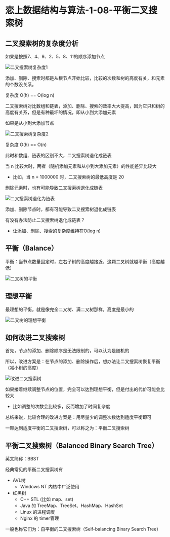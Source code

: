 # 恋上数据结构与算法-1-08-平衡二叉搜索树


## 二叉搜索树的复杂度分析

如果是按照7、4、9、2、5、8、11的顺序添加节点

![二叉搜索树复杂度1](../../../../images/恋上算法与数据结构/1-08-平衡二叉搜索树/20200918-二叉搜索树复杂度1.png)  

添加、删除、搜索时都是从根节点开始比较，比较的次数和树的高度有关，和元素的个数没关系。

复杂度 O(h) == O(log n)

二叉搜索树对比数组和链表，添加、删除、搜索的效率大大提高，因为它只和树的高度有关系，但是有种最坏的情况，即从小到大添加元素

如果是从小到大添加节点

![二叉搜索树复杂度2](../../../../images/恋上算法与数据结构/1-08-平衡二叉搜索树/20200918-二叉搜索树复杂度2.png)  

复杂度 O(h) == O(n)

此时和数组、链表的区别不大，二叉搜索树退化成链表

当 n 比较大时，两者（随机添加元素和从小到大添加元素）的性能差异比较大
- 比如，当 n = 1000000 时，二叉搜索树的最低高度是 20

删除元素时，也有可能导致二叉搜索树退化成链表

![二叉搜索树退化为链表](../../../../images/恋上算法与数据结构/1-08-平衡二叉搜索树/20200918-二叉搜索树退化为链表.png)  

添加、删除节点时，都有可能导致二叉搜索树退化成链表

有没有办法防止二叉搜索树退化成链表？
- 让添加、删除、搜索的复杂度维持在O(log n)

## 平衡（Balance）

平衡：当节点数量固定时，左右子树的高度越接近，这颗二叉树就越平衡（高度越低）

![二叉树的平衡](../../../../images/恋上算法与数据结构/1-08-平衡二叉搜索树/20200918-二叉树的平衡.png)  

## 理想平衡

最理想的平衡，就是像完全二叉树、满二叉树那样，高度是最小的

![二叉树的理想平衡](../../../../images/恋上算法与数据结构/1-08-平衡二叉搜索树/20200918-二叉树的理想平衡.png)  

## 如何改进二叉搜索树

首先，节点的添加、删除顺序是无法限制的，可以认为是随机的

所以，改进方案是：在节点的添加、删除操作后，想办法让二叉搜索树恢复平衡（减小树的高度）

![改进二叉搜索树](../../../../images/恋上算法与数据结构/1-08-平衡二叉搜索树/20200918-改进二叉搜索树.png)  

如果接着继续调整节点的位置，完全可以达到理想平衡，但是付出的代价可能会比较大
- 比如调整的次数会比较多，反而增加了时间复杂度

总结来说，比较合理的改进方案是：用尽量少的调整次数达到适度平衡即可

一颗达到适度平衡的二叉搜索树，可以称之为：平衡二叉搜索树

## 平衡二叉搜索树（Balanced Binary Search Tree）

英文简称：BBST

经典常见的平衡二叉搜索树有
- AVL树
  - Windows NT 内核中广泛使用
- 红黑树
  - C++ STL (比如 map、set)
  - Java 的 TreeMap、TreeSet、HashMap、HashSet
  - Linux 的进程调度
  - Nginx 的 timer管理

一般也称它们为：自平衡的二叉搜索树（Self-balancing Binary Search Tree）


